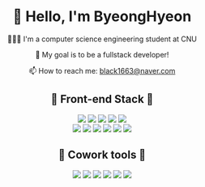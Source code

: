 <div align="center">
 <h1>👋 Hello, I'm ByeongHyeon</h1> 
 
  👨🏻‍💻 I'm a computer science engineering student at CNU  
 
  🌱 My goal is to be a fullstack developer!

  📫 How to reach me: black1663@naver.com   
</div> 
      
     
   
<h2 align="center">🌟 Front-end Stack 🌟</h2>
<div align="center">
 <img src="https://img.shields.io/badge/HTML-E34F26?style=flat-square&logo=HTML5&logoColor=white"/>
 <img src="https://img.shields.io/badge/CSS3-1572B6?style=flat-square&logo=CSS3&logoColor=white"/>
 <img src="https://img.shields.io/badge/JavaScript-F7DF1E?style=flat-square&logo=JavaScript&logoColor=white"/>
 <img src="https://img.shields.io/badge/React-61DAFB?style=flat-square&logo=React&logoColor=white"/>
 <img src="https://img.shields.io/badge/Redux-764ABC?style=flat-square&logo=Redux&logoColor=white"/>
 
</div>
<div align="center">
 <img src="https://img.shields.io/badge/npm-CB3837?style=flat-square&logo=npm&logoColor=white"/>
 <img src="https://img.shields.io/badge/yarn-2C8EBB?style=flat-square&logo=yarn&logoColor=white"/>
 <img src="https://img.shields.io/badge/Prettier-F7B93E?style=flat-square&logo=Prettier&logoColor=white"/>
 <img src="https://img.shields.io/badge/Babel-F9DC3E?style=flat-square&logo=Babel&logoColor=white"/>
 <img src="https://img.shields.io/badge/ESLint-4B32C3?style=flat-square&logo=ESLint&logoColor=white"/>
 <img src="https://img.shields.io/badge/VSCode-007ACC?style=flat-square&logo=VSCode&logoColor=white"/> 
</div>

<h2 align="center">🌟 Cowork tools 🌟</h2>
<div align="center">
 <img src="https://img.shields.io/badge/GitHub-181717?style=flat-square&logo=GitHub&logoColor=white"/>
 <img src="https://img.shields.io/badge/Notion-000000?style=flat-square&logo=Notion&logoColor=white"/>
 <img src="https://img.shields.io/badge/Zeplin-2560E0?style=flat-square&logo=zotero&logoColor=white"/>
 <img src="https://img.shields.io/badge/Figma-F24E1E?style=flat-square&logo=Figma&logoColor=white"/> 
 <img src="https://img.shields.io/badge/Postman-FF6C37?style=flat-square&logo=Postman&logoColor=white"/>
 <img src="https://img.shields.io/badge/Slack-4A154B?style=flat-square&logo=Slack&logoColor=white"/>
</div>
